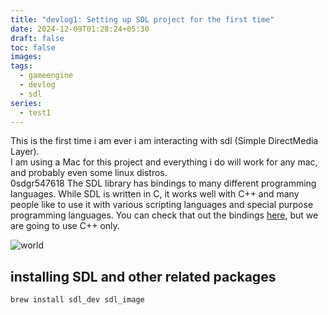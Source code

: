 ```yaml
---
title: "devlog1: Setting up SDL project for the first time"
date: 2024-12-09T01:28:24+05:30
draft: false
toc: false
images:
tags:
  - gameengine
  - devlog
  - sdl
series: 
  - test1
---
```


This is the first time i am ever i am interacting with sdl (Simple DirectMedia Layer).  
I am using a Mac for this project and everything i do will work for any mac, and probably even some linux distros.  
0sdgr547618 
The SDL library has bindings to many different programming languages. While SDL is written in C, it works well with C++ and many people like to use it with various scripting languages and special purpose programming languages. You can check that out the bindings [here](https://libsdl.org/languages.php), but we are going to use C++ only.  

![world](https://i.imgur.com/ajEEL5k.jpeg "world")	

## installing SDL and other related packages

``
  brew install sdl_dev sdl_image 
``
